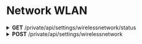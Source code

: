 <h1>Network WLAN</h1>

<details close="close">
<summary><b>GET</b> /private/api/settings/wirelessnetwork/status</summary>

 ---

 |      Header      | Data Type |
 | ---------------- | --------- |
 |   Authorization  | `String`  |
 
 Body
 ```json
 ```

 Response 200 
 ```json
 {
   "router_ip": "10.100.100.1",
   "netmask": "255.255.255.0",
   "range_start": "10.100.100.1",
   "range_end": "10.100.100.255",
   "dns": "10.100.100.1 1.1.1.1",
   "default_lease": "1800",
   "max_lease": "7200",
   "timezone": "Asia/Phnom_Penh"
 }
 ```

 |     Error    |             Body           |
 | ------------ | -------------------------- |
 |     401      | Token invalid              |
 |     410      | Token expired or incorrect |

 ---
</details>

<details close="close">
<summary><b>POST</b> /private/api/settings/wirelessnetwork</summary>

 ---

 |      Header      | Data Type |
 | ---------------- | --------- |
 |   Authorization  | `String`  |
 
 Body
 ```json
 {
  "router_ip": "10.100.100.1",
  "netmask": "255.255.255.0",
  "range_start": "10.100.100.1",
  "range_end": "10.100.100.254",
  "dns": "1.1.1.1 8.8.8.8",
  "default_lease": "1800",
  "max_lease": "7200",
  "timezone": "Asia/Phnom_Penh"
 }
 ```

 Response 200 
 ```json
 ```

 |     Error    |             Body           |
 | ------------ | -------------------------- |
 |     401      | Token invalid              |
 |     410      | Token expired or incorrect |
 |     500      | actual_error_goes_here     |

 ---

</details>
